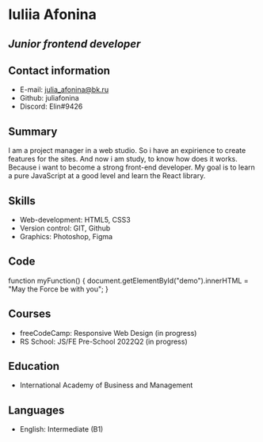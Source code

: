 # Iuliia Afonina
## _Junior frontend developer_

## Contact information
- E-mail: julia_afonina@bk.ru
- Github: juliafonina
- Discord: Elin#9426

## Summary
I am a project manager in a web studio. So i have an expirience to create features for the sites. And now i am study, to know how does it works. Because i want to become a strong front-end developer. My goal is to learn a pure JavaScript at a good level and learn the React library.

## Skills
- Web-development: HTML5, CSS3
- Version control: GIT, Github
- Graphics: Photoshop, Figma

## Code
function myFunction() {
document.getElementById("demo").innerHTML = 
"May the Force be with you";
}

## Courses
- freeCodeCamp: Responsive Web Design (in progress)
- RS School: JS/FE Pre-School 2022Q2 (in progress)

## Education
- International Academy of Business and Management

## Languages
- English: Intermediate (B1)
